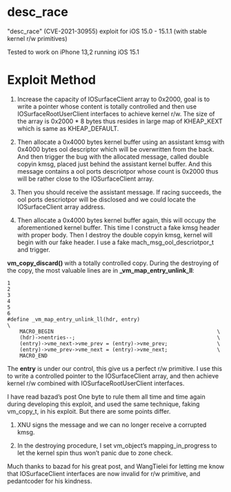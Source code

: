 # desc_race
"desc_race" (CVE-2021-30955) exploit for iOS 15.0 - 15.1.1 (with stable kernel r/w primitives)

Tested to work on iPhone 13,2 running iOS 15.1

# Exploit Method

1. Increase the capacity of IOSurfaceClient
array to 0x2000, goal is to write a pointer whose
content is totally controlled and then use IOSurfaceRootUserClient
interfaces to achieve kernel r/w. The size of the array is 0x2000 * 8 bytes
thus resides in large map of KHEAP_KEXT which is same as KHEAP_DEFAULT.

2. Then allocate a 0x4000 bytes kernel buffer using an assistant kmsg with 0x4000 bytes
ool descriptor which will be overwritten from the back. And then trigger the bug
with the allocated message, called double copyin kmsg,
placed just behind the assistant kernel buffer. And this message
contains a ool ports descriotpor whose count is 0x2000
thus will be rather close to the IOSurfaceClient array.

3. Then you should receive the assistant message. If racing succeeds,
the ool ports descriotpor will be disclosed and
we could locate the IOSurfaceClient array address.

4. Then allocate a 0x4000 bytes kernel buffer again, this will
occupy the aforementioned kernel buffer. This time I construct a fake
kmsg header with proper body. Then I destroy the double
copyin kmsg, kernel will begin with our fake header.
I use a fake mach_msg_ool_descriotpor_t and trigger.

**vm_copy_discard()** with a totally controlled copy.
During the destroying of the copy, the most valuable
lines are in **_vm_map_entry_unlink_ll**:

```
1
2
3
4
5
6
#define _vm_map_entry_unlink_ll(hdr, entry)                             \
	MACRO_BEGIN                                                     \
	(hdr)->nentries--;                                              \
	(entry)->vme_next->vme_prev = (entry)->vme_prev;                \
	(entry)->vme_prev->vme_next = (entry)->vme_next;                \
	MACRO_END
```

The **entry** is under our control, this give us a perfect
r/w primitive. I use this to write a controlled pointer
to the IOSurfaceClient array, and then achieve kernel
r/w combined with IOSurfaceRootUserClient interfaces.

I have read bazad’s post One byte to rule them all time and
time again during developing this exploit, and used the same
technique, faking vm_copy_t, in his exploit. But there are
some points differ.

1. XNU signs the message and we can no longer receive a
corrupted kmsg.

2. In the destroying procedure, I set vm_object’s mapping_in_progress
to let the kernel spin thus won’t panic due to zone
check.

Much thanks to bazad for his great post, and WangTielei for
letting me know that IOSurfaceClient interfaces are now invalid
for r/w primitive, and pedantcoder for his kindness.

